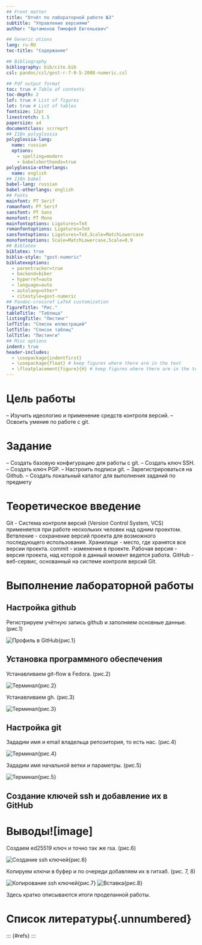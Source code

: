 ```yaml
---
## Front matter
title: "Отчёт по лабораторной работе №3"
subtitle: "Управление версиями"
author: "Артамонов Тимофей Евгеньевич"

## Generic otions
lang: ru-RU
toc-title: "Содержание"

## Bibliography
bibliography: bib/cite.bib
csl: pandoc/csl/gost-r-7-0-5-2008-numeric.csl

## Pdf output format
toc: true # Table of contents
toc-depth: 2
lof: true # List of figures
lot: true # List of tables
fontsize: 12pt
linestretch: 1.5
papersize: a4
documentclass: scrreprt
## I18n polyglossia
polyglossia-lang:
  name: russian
  options:
	- spelling=modern
	- babelshorthands=true
polyglossia-otherlangs:
  name: english
## I18n babel
babel-lang: russian
babel-otherlangs: english
## Fonts
mainfont: PT Serif
romanfont: PT Serif
sansfont: PT Sans
monofont: PT Mono
mainfontoptions: Ligatures=TeX
romanfontoptions: Ligatures=TeX
sansfontoptions: Ligatures=TeX,Scale=MatchLowercase
monofontoptions: Scale=MatchLowercase,Scale=0.9
## Biblatex
biblatex: true
biblio-style: "gost-numeric"
biblatexoptions:
  - parentracker=true
  - backend=biber
  - hyperref=auto
  - language=auto
  - autolang=other*
  - citestyle=gost-numeric
## Pandoc-crossref LaTeX customization
figureTitle: "Рис."
tableTitle: "Таблица"
listingTitle: "Листинг"
lofTitle: "Список иллюстраций"
lotTitle: "Список таблиц"
lolTitle: "Листинги"
## Misc options
indent: true
header-includes:
  - \usepackage{indentfirst}
  - \usepackage{float} # keep figures where there are in the text
  - \floatplacement{figure}{H} # keep figures where there are in the text
---
```


# Цель работы

– Изучить идеологию и применение средств контроля версий.
– Освоить умения по работе с git.

# Задание

– Создать базовую конфигурацию для работы с git.
– Создать ключ SSH.
– Создать ключ PGP.
– Настроить подписи git.
– Зарегистрироваться на Github.
– Создать локальный каталог для выполнения заданий по предмету

# Теоретическое введение

Git - Система контроля версий (Version Control System, VCS) применяется при работе нескольких человек над одним проектом.
Ветвление - сохранение версий проекта для возможного последующего использования.
Хранилище - место, где хранятся все версии проекта.
commit - изменение в проекте.
Рабочая версия - версия проекта, над которой в данный момент ведется работа.
GitHub - веб-сервис, основанный на системе контроля версий Git.

# Выполнение лабораторной работы

## Настройка github
Регистрируем учётную запись github и заполняем основные данные. (рис.1)

![Профиль в GitHub](https://user-images.githubusercontent.com/104139992/165083905-8bbb4d0d-af23-4b30-aaf4-f008e72955eb.png){рис.1}

## Установка программного обеспечения

Устанавливаем git-flow в Fedora. (рис.2)

![Терминал](https://user-images.githubusercontent.com/104139992/165087838-e8086f2b-5ef4-4eb3-acfc-7a4efabf7225.png){рис.2}

Устанавливаем gh. (рис.3)

![Терминал](https://user-images.githubusercontent.com/104139992/165088051-b8673702-4c8d-4898-bb06-652596b81bfc.png){рис.3}

## Настройка git

Зададим имя и email владельца репозитория, то есть нас. (рис.4)

![Терминал](https://user-images.githubusercontent.com/104139992/165088290-2c10799f-c33a-4164-a764-c038e22f1b52.png){рис.4}

Зададим имя начальной ветки и параметры. (рис.5)

![Терминал](https://user-images.githubusercontent.com/104139992/165088774-67146e7d-3e62-4142-b585-c55472c0bd3c.png){рис.5}

## Создание ключей ssh и добавление их в GitHub


# Выводы![image]

Создаем ed25519 ключ и точно так же rsa. (рис.6)

![Создание ssh ключей](https://user-images.githubusercontent.com/104139992/165088991-d55c9610-3c50-46e3-b996-a3f19449fbd4.png){рис.6}

Копируем ключи в буфер и по очереди добавляем их в гитхаб. (рис. 7, 8)

![Копирование ssh ключей](https://user-images.githubusercontent.com/104139992/165089151-cbe69a39-2a96-44d4-b213-4f81dd481503.png){рис.7}
![Вставка](https://user-images.githubusercontent.com/104139992/165089360-6aa354fa-8775-4a81-9cd9-4a2dd4439c0e.png){рис.8}


Здесь кратко описываются итоги проделанной работы.

# Список литературы{.unnumbered}

::: {#refs}
:::
